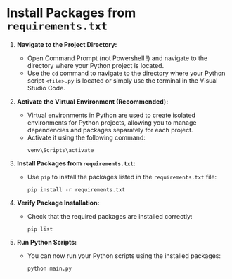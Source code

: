 # Install Packages from `requirements.txt` 

1. **Navigate to the Project Directory:**
   - Open Command Prompt (not Powershell !) and navigate to the directory where your Python project is located.
   - Use the `cd` command to navigate to the directory where your Python script `<file>.py` is located or simply use the terminal in the Visual Studio Code.


2. **Activate the Virtual Environment (Recommended):**
   - Virtual environments in Python are used to create isolated environments for Python projects, allowing you to manage dependencies and packages separately for each project.
   - Activate it using the following command:
     ```
     venv\Scripts\activate
     ```

3. **Install Packages from `requirements.txt`:**
   - Use `pip` to install the packages listed in the `requirements.txt` file:
     ```
     pip install -r requirements.txt
     ```

4. **Verify Package Installation:**
   - Check that the required packages are installed correctly:
     ```
     pip list
     ```

5. **Run Python Scripts:**
   - You can now run your Python scripts using the installed packages:
     ```
     python main.py
     ```

